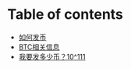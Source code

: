 # Table of contents

* [如何发币](README.md)
* [BTC相关信息](btc-xiang-guan-xin-xi.md)
* [我要发多少币？10^111](wo-yao-fa-duo-shao-bi.md)

